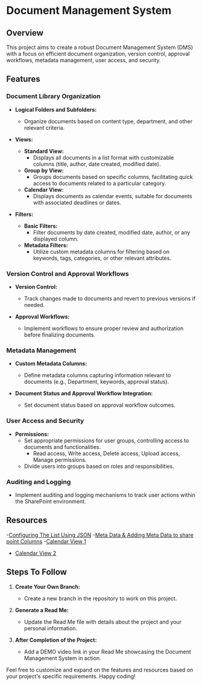 # Document Management System

## Overview

This project aims to create a robust Document Management System (DMS) with a focus on efficient document organization, version control, approval workflows, metadata management, user access, and security.

## Features

### Document Library Organization

- **Logical Folders and Subfolders:**
  - Organize documents based on content type, department, and other relevant criteria.

- **Views:**
  - **Standard View:**
    - Displays all documents in a list format with customizable columns (title, author, date created, modified date).
  - **Group by View:**
    - Groups documents based on specific columns, facilitating quick access to documents related to a particular category.
  - **Calendar View:**
    - Displays documents as calendar events, suitable for documents with associated deadlines or dates.

- **Filters:**
  - **Basic Filters:**
    - Filter documents by date created, modified date, author, or any displayed column.
  - **Metadata Filters:**
    - Utilize custom metadata columns for filtering based on keywords, tags, categories, or other relevant attributes.

### Version Control and Approval Workflows

- **Version Control:**
  - Track changes made to documents and revert to previous versions if needed.

- **Approval Workflows:**
  - Implement workflows to ensure proper review and authorization before finalizing documents.

### Metadata Management

- **Custom Metadata Columns:**
  - Define metadata columns capturing information relevant to documents (e.g., Department, keywords, approval status).

- **Document Status and Approval Workflow Integration:**
  - Set document status based on approval workflow outcomes.

### User Access and Security

- **Permissions:**
  - Set appropriate permissions for user groups, controlling access to documents and functionalities.
    - Read access, Write access, Delete access, Upload access, Manage permissions.
  - Divide users into groups based on roles and responsibilities.

### Auditing and Logging

- Implement auditing and logging mechanisms to track user actions within the SharePoint environment.

## Resources
 -[Configuring The List Using JSON](https://learn.microsoft.com/en-us/sharepoint/dev/declarative-customization/list-form-configuration)
 -[Meta Data & Adding Meta Data to share point Columns](https://blog.enterprisedna.co/adding-metadata-in-sharepoint-using-columns/#:~:text=Metadata%20in%20SharePoint%20provides%20information,document%20library%20to%20categorize%20files)
 -[Calendar View 1](https://support.microsoft.com/en-au/office/create-a-calendar-view-from-a-list-d7dcc7f6-8838-4f46-a60b-04048ebc3f00#:~:text=Select%20Create%20new%20view.,column%20or%20columns%20should%20apply.)
- [Calendar View 2]([https://learn.microsoft.com/en-us/sharepoint/dev/declarative-customization/list-form-configuration](https://lists.handsontek.net/format-microsoft-lists-calendar-view/#google_vignette))

## Steps To Follow

1. **Create Your Own Branch:**
   - Create a new branch in the repository to work on this project.

2. **Generate a Read Me:**
   - Update the Read Me file with details about the project and your personal information.

3. **After Completion of the Project:**
   - Add a DEMO video link in your Read Me showcasing the Document Management System in action.

Feel free to customize and expand on the features and resources based on your project's specific requirements. Happy coding!
